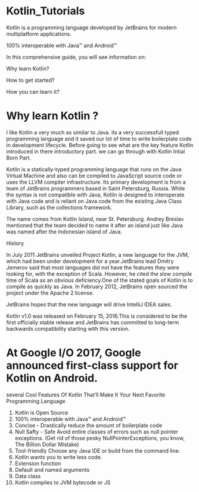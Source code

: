 # Kotlin_Tutorials

Kotlin is a programming language developed by JetBrains for modern multiplatform applications.

100% interoperable with Java™ and Android™

In this comprehensive guide, you will see information on:

Why learn Kotlin?

How to get started?

How you can learn it?

# Why learn Kotlin ?
I like Kotlin a very much as similar to Java. its a very successfull typed programming language and it saved our lot of time to write boilerplate code in development lifecycle. Before going to see what are the key feature Kotlin introduced in there introductory part.
we can go through with Kotlin Intial Born Part.

Kotlin is a statically-typed programming language that runs on the Java Virtual Machine and also can be compiled to JavaScript source code or uses the LLVM compiler infrastructure. Its primary development is from a team of JetBrains programmers based in Saint Petersburg, Russia. While the syntax is not compatible with Java, Kotlin is designed to interoperate with Java code and is reliant on Java code from the existing Java Class Library, such as the collections framework.

The name comes from Kotlin Island, near St. Petersburg. Andrey Breslav mentioned that the team decided to name it after an island just like Java was named after the Indonesian island of Java.

History

In July 2011 JetBrains unveiled Project Kotlin, a new language for the JVM, which had been under development for a year.JetBrains lead Dmitry Jemerov said that most languages did not have the features they were looking for, with the exception of Scala. However, he cited the slow compile time of Scala as an obvious deficiency.One of the stated goals of Kotlin is to compile as quickly as Java. In February 2012, JetBrains open sourced the project under the Apache 2 license.

JetBrains hopes that the new language will drive IntelliJ IDEA sales.

Kotlin v1.0 was released on February 15, 2016.This is considered to be the first officially stable release and JetBrains has committed to long-term backwards compatibility starting with this version.

# At Google I/O 2017, Google announced first-class support for Kotlin on Android.

several Cool Features Of Kotlin That’ll Make It Your Next Favorite Programming Language

1.  Kotlin is Open Source
2.  100% interoperable with Java™ and Android™
3.  Concise - Drastically reduce the amount of boilerplate code
4.  Null Safty - Safe Avoid entire classes of errors such as null pointer exceptions.
    (Get rid of those pesky NullPointerExceptions, you know, The Billion Dollar Mistake)
5.  Tool-friendly Choose any Java IDE or build from the command line.
6.  Kotlin wants you to write less code.
7.  Extension function
8.  Default and named arguments
9.  Data class
10. Kotlin compiles to JVM bytecode or JS
